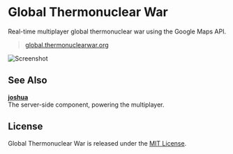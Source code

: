 Global Thermonuclear War
========================

Real-time multiplayer global thermonuclear war using the Google Maps API.

> [global.thermonuclearwar.org](http://global.thermonuclearwar.org/)

![Screenshot](https://raw.github.com/hnrysmth/global-thermonuclear-war/master/screenshot.png)

See Also
--------

**[joshua](https://github.com/hnrysmth/joshua)**  
The server-side component, powering the multiplayer.

License
-------

Global Thermonuclear War is released under the [MIT License].

[Learn, goddamnit]: http://www.youtube.com/watch?v=NHWjlCaIrQo
[MIT License]: http://www.opensource.org/licenses/MIT

